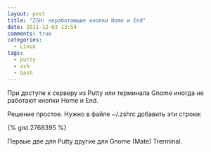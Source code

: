 ```yaml
---
layout: post
title: "ZSH: неработающие кнопки Home и End"
date: 2011-12-03 13:54
comments: true
categories: 
  - Linux
tags:
  - putty
  - zsh
  - bash
---
```

При доступе к серверу из Putty или терминала Gnome иногда не работают кнопки Home и End.

Решение простое. Нужно в файле ~/.zshrc добавить эти строки:

{% gist 2768395 %}

Первые две для Putty другие для Gnome (Mate) Trerminal.
